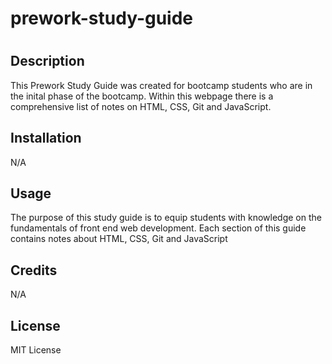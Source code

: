 # prework-study-guide
# <Prework Study Guide Webpage>

## Description

This Prework Study Guide was created for bootcamp students who are in the inital phase of the bootcamp. Within this webpage there is a comprehensive list of notes on HTML, CSS, Git and JavaScript.


## Installation

N/A

## Usage

The purpose of this study guide is to equip students with knowledge on the fundamentals of front end web development. Each section of this guide contains notes about HTML, CSS, Git and JavaScript

## Credits

N/A

## License

MIT License

